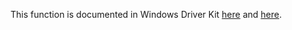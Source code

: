 This function is documented in Windows Driver Kit [here](https://learn.microsoft.com/en-us/windows-hardware/drivers/ddi/ntifs/nf-ntifs-ntunlockfile) and [here](https://learn.microsoft.com/en-us/windows-hardware/drivers/ddi/ntifs/nf-ntifs-zwunlockfile).

